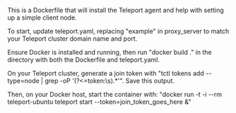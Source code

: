 This is a Dockerfile that will install the Teleport agent and help with setting up a simple client node.

To start, update teleport.yaml, replacing "example" in proxy_server to match your Teleport cluster domain name and port.

Ensure Docker is installed and running, then run "docker build ." in the directory with both the Dockerfile and teleport.yaml.

On your Teleport cluster, generate a join token with "tctl tokens add --type=node | grep -oP '(?<=token:\s).*'". Save this output.

Then, on your Docker host, start the container with:
"docker run -t -i --rm teleport-ubuntu teleport start --token=join_token_goes_here &"
